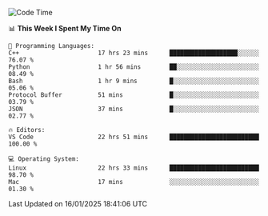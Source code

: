 
<!--START_SECTION:waka-->
![Code Time](http://img.shields.io/badge/Code%20Time-3%2C020%20hrs%2012%20mins-blue)

📊 **This Week I Spent My Time On** 

```text
💬 Programming Languages: 
C++                      17 hrs 23 mins      ███████████████████░░░░░░   76.07 % 
Python                   1 hr 56 mins        ██░░░░░░░░░░░░░░░░░░░░░░░   08.49 % 
Bash                     1 hr 9 mins         █░░░░░░░░░░░░░░░░░░░░░░░░   05.06 % 
Protocol Buffer          51 mins             █░░░░░░░░░░░░░░░░░░░░░░░░   03.79 % 
JSON                     37 mins             █░░░░░░░░░░░░░░░░░░░░░░░░   02.77 % 

🔥 Editors: 
VS Code                  22 hrs 51 mins      █████████████████████████   100.00 % 

💻 Operating System: 
Linux                    22 hrs 33 mins      █████████████████████████   98.70 % 
Mac                      17 mins             ░░░░░░░░░░░░░░░░░░░░░░░░░   01.30 % 
```


 Last Updated on 16/01/2025 18:41:06 UTC
<!--END_SECTION:waka-->

